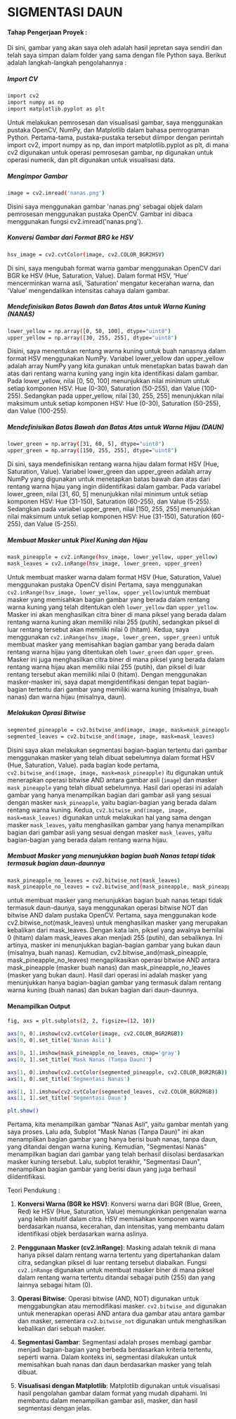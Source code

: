 # SIGMENTASI DAUN

#### Tahap Pengerjaan Proyek :
Di sini, gambar yang akan saya oleh adalah hasil jepretan saya sendiri dan telah saya simpan dalam folder yang sama dengan file Python saya. Berikut adalah langkah-langkah pengolahannya :
##### Import CV
```bash
import cv2
import numpy as np
import matplotlib.pyplot as plt
```
Untuk melakukan pemrosesan dan visualisasi gambar, saya menggunakan pustaka OpenCV, NumPy, dan Matplotlib dalam bahasa pemrograman Python. Pertama-tama, pustaka-pustaka tersebut diimpor dengan perintah import cv2, import numpy as np, dan import matplotlib.pyplot as plt, di mana cv2 digunakan untuk operasi pemrosesan gambar, np digunakan untuk operasi numerik, dan plt digunakan untuk visualisasi data. 
##### Mengimpor Gambar
```bash
image = cv2.imread('nanas.png')
```
Disini saya menggunakan gambar 'nanas.png' sebagai objek dalam pemrosesan menggunakan pustaka OpenCV. Gambar ini dibaca menggunakan fungsi cv2.imread('nanas.png'). 
##### Konversi Gambar dari Format BRG ke HSV
```bash
hsv_image = cv2.cvtColor(image, cv2.COLOR_BGR2HSV)
```
Di sini, saya mengubah format warna gambar menggunakan OpenCV dari BGR ke HSV (Hue, Saturation, Value). Dalam format HSV, 'Hue' mencerminkan warna asli, 'Saturation' mengatur kecerahan warna, dan 'Value' mengendalikan intensitas cahaya dalam gambar. 
##### Mendefinisikan Batas Bawah dan Batas Atas untuk Warna Kuning (NANAS)
```bash
lower_yellow = np.array([0, 50, 100], dtype="uint8")
upper_yellow = np.array([30, 255, 255], dtype="uint8")
```
Disini, saya menentukan rentang warna kuning untuk buah nanasnya dalam format HSV menggunakan NumPy. Variabel lower_yellow dan upper_yellow adalah array NumPy yang kita gunakan untuk menetapkan batas bawah dan atas dari rentang warna kuning yang ingin kita identifikasi dalam gambar. Pada lower_yellow, nilai [0, 50, 100] menunjukkan nilai minimum untuk setiap komponen HSV: Hue (0-30), Saturation (50-255), dan Value (100-255). Sedangkan pada upper_yellow, nilai [30, 255, 255] menunjukkan nilai maksimum untuk setiap komponen HSV: Hue (0-30), Saturation (50-255), dan Value (100-255).
##### Mendefinisikan Batas Bawah dan Batas Atas untuk Warna Hijau (DAUN)
```bash
lower_green = np.array([31, 60, 5], dtype="uint8")
upper_green = np.array([150, 255, 255], dtype="uint8")
```
Di sini, saya mendefinisikan rentang warna hijau dalam format HSV (Hue, Saturation, Value). Variabel lower_green dan upper_green adalah array NumPy yang digunakan untuk menetapkan batas bawah dan atas dari rentang warna hijau yang ingin diidentifikasi dalam gambar. Pada variabel lower_green, nilai [31, 60, 5] menunjukkan nilai minimum untuk setiap komponen HSV: Hue (31-150), Saturation (60-255), dan Value (5-255). Sedangkan pada variabel upper_green, nilai [150, 255, 255] menunjukkan nilai maksimum untuk setiap komponen HSV: Hue (31-150), Saturation (60-255), dan Value (5-255).
##### Membuat Masker untuk Pixel Kuning dan Hijau
```bash
mask_pineapple = cv2.inRange(hsv_image, lower_yellow, upper_yellow)
mask_leaves = cv2.inRange(hsv_image, lower_green, upper_green)
```
Untuk membuat masker warna dalam format HSV (Hue, Saturation, Value) menggunakan pustaka OpenCV disini
Pertama, saya menggunakan `cv2.inRange(hsv_image, lower_yellow, upper_yellow)`untuk membuat masker yang memisahkan bagian gambar yang berada dalam rentang warna kuning yang telah ditentukan oleh `lower_yellow` dan `upper_yellow`. Masker ini akan menghasilkan citra biner di mana piksel yang berada dalam rentang warna kuning akan memiliki nilai 255 (putih), sedangkan piksel di luar rentang tersebut akan memiliki nilai 0 (hitam).
Kedua, saya menggunakan `cv2.inRange(hsv_image, lower_green, upper_green)` untuk membuat masker yang memisahkan bagian gambar yang berada dalam rentang warna hijau yang ditentukan oleh `lower_green` dan `upper_green`. Masker ini juga menghasilkan citra biner di mana piksel yang berada dalam rentang warna hijau akan memiliki nilai 255 (putih), dan piksel di luar rentang tersebut akan memiliki nilai 0 (hitam). Dengan menggunakan masker-masker ini, saya dapat mengidentifikasi dengan tepat bagian-bagian tertentu dari gambar yang memiliki warna kuning (misalnya, buah nanas) dan warna hijau (misalnya, daun).
##### Melakukan Oprasi Bitwise
```bash
segmented_pineapple = cv2.bitwise_and(image, image, mask=mask_pineapple)
segmented_leaves = cv2.bitwise_and(image, image, mask=mask_leaves)
```
Disini saya akan melakukan segmentasi  bagian-bagian tertentu dari gambar menggunakan masker yang telah dibuat sebelumnya dalam format HSV (Hue, Saturation, Value).
pada bagian kode pertama, `cv2.bitwise_and(image, image, mask=mask_pineapple)` itu digunakan untuk menerapkan operasi bitwise AND antara gambar asli (`image`) dan masker `mask_pineapple` yang telah dibuat sebelumnya. Hasil dari operasi ini adalah gambar yang hanya menampilkan bagian dari gambar asli yang sesuai dengan masker `mask_pineapple`, yaitu bagian-bagian yang berada dalam rentang warna kuning. Kedua, `cv2.bitwise_and(image, image, mask=mask_leaves)` digunakan untuk melakukan hal yang sama dengan masker `mask_leaves`, yaitu menghasilkan gambar yang hanya menampilkan bagian dari gambar asli yang sesuai dengan masker `mask_leaves`, yaitu bagian-bagian yang berada dalam rentang warna hijau.
##### Membuat Masker yang menunjukkan bagian buah Nanas tetapi tidak termasuk bagian daun-daunnya
```bash
mask_pineapple_no_leaves = cv2.bitwise_not(mask_leaves)
mask_pineapple_no_leaves = cv2.bitwise_and(mask_pineapple, mask_pineapple_no_leaves)
```
untuk membuat masker yang menunjukkan bagian buah nanas tetapi tidak termasuk daun-daunya, saya menggunakan operasi bitwise NOT dan bitwise AND dalam pustaka OpenCV. 
Pertama, saya menggunakan kode cv2.bitwise_not(mask_leaves) untuk menghasilkan masker yang merupakan kebalikan dari mask_leaves. Dengan kata lain, piksel yang awalnya bernilai 0 (hitam) dalam mask_leaves akan menjadi 255 (putih), dan sebaliknya. Ini artinya, masker ini menunjukkan bagian-bagian gambar yang bukan daun (misalnya, buah nanas). Kemudian, cv2.bitwise_and(mask_pineapple, mask_pineapple_no_leaves) mengaplikasikan operasi bitwise AND antara mask_pineapple (masker buah nanas) dan mask_pineapple_no_leaves (masker yang bukan daun). Hasil dari operasi ini adalah masker yang menunjukkan hanya bagian-bagian gambar yang termasuk dalam rentang warna kuning (buah nanas) dan bukan bagian dari daun-daunnya.
#### Menampilkan Output
```bash
fig, axs = plt.subplots(2, 2, figsize=(12, 10))

axs[0, 0].imshow(cv2.cvtColor(image, cv2.COLOR_BGR2RGB))
axs[0, 0].set_title('Nanas Asli')

axs[0, 1].imshow(mask_pineapple_no_leaves, cmap='gray')
axs[0, 1].set_title('Mask Nanas (Tanpa Daun)')

axs[1, 0].imshow(cv2.cvtColor(segmented_pineapple, cv2.COLOR_BGR2RGB))
axs[1, 0].set_title('Segmentasi Nanas')

axs[1, 1].imshow(cv2.cvtColor(segmented_leaves, cv2.COLOR_BGR2RGB))
axs[1, 1].set_title('Segmentasi Daun')

plt.show()
```
Pertama, kita menampilkan gambar "Nanas Asli", yaitu gambar mentah yang saya proses. Lalu ada, Subplot "Mask Nanas (Tanpa Daun)" ini akan menampilkan bagian gambar yang hanya berisi buah nanas, tanpa daun, yang ditandai dengan warna kuning. Kemudian, "Segmentasi Nanas" menampilkan bagian dari gambar yang telah berhasil diisolasi berdasarkan masker kuning tersebut. Lalu, subplot terakhir, "Segmentasi Daun", menampilkan bagian gambar yang berisi daun yang juga berhasil diidentifikasi.

Teori Pendukung :
1. **Konversi Warna (BGR ke HSV)**: Konversi warna dari BGR (Blue, Green, Red) ke HSV (Hue, Saturation, Value) memungkinkan pengenalan warna yang lebih intuitif dalam citra. HSV memisahkan komponen warna berdasarkan nuansa, kecerahan, dan intensitas, yang membantu dalam identifikasi objek berdasarkan warna aslinya.

2. **Penggunaan Masker (cv2.inRange)**: Masking adalah teknik di mana hanya piksel dalam rentang warna tertentu yang dipertahankan dalam citra, sedangkan piksel di luar rentang tersebut diabaikan. Fungsi `cv2.inRange` digunakan untuk membuat masker biner di mana piksel dalam rentang warna tertentu ditandai sebagai putih (255) dan yang lainnya sebagai hitam (0).

3. **Operasi Bitwise**: Operasi bitwise (AND, NOT) digunakan untuk menggabungkan atau memodifikasi masker. `cv2.bitwise_and` digunakan untuk menerapkan operasi AND antara dua gambar atau antara gambar dan masker, sementara `cv2.bitwise_not` digunakan untuk menghasilkan kebalikan dari sebuah masker.

4. **Segmentasi Gambar**: Segmentasi adalah proses membagi gambar menjadi bagian-bagian yang berbeda berdasarkan kriteria tertentu, seperti warna. Dalam konteks ini, segmentasi dilakukan untuk memisahkan buah nanas dan daun berdasarkan masker yang telah dibuat.

5. **Visualisasi dengan Matplotlib**: Matplotlib digunakan untuk visualisasi hasil pengolahan gambar dalam format yang mudah dipahami. Ini membantu dalam menampilkan gambar asli, masker, dan hasil segmentasi dengan jelas.
